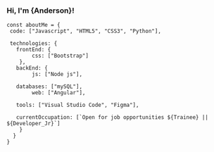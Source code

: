 ###                                                      Hi, I'm {Anderson}!

    const aboutMe = {
     code: ["Javascript", "HTML5", "CSS3", "Python"],

     technologies: {
       frontEnd: {
            css: ["Bootstrap"]
        },
       backEnd: {
            js: ["Node js"],

       databases: ["mySQL"],
            web: ["Angular"],

       tools: ["Visual Studio Code", "Figma"],

       currentOccupation: [`Open for job opportunities ${Trainee} || ${Developer_Jr}`]
        }
      }
    }

